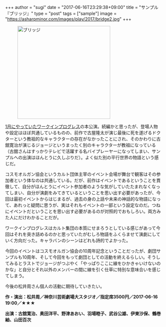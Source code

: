 +++
author = "sugi"
date = "2017-06-16T23:29:38+09:00"
title = "サンプル『ブリッジ』"
type = "post"
tags = ["sample"]
image = "https://asharpminor.com/images/play/2017/bridge2.jpg"
+++
<figure class="alignleft"><img src="/images/play/2017/bridge2.jpg" alt="ブリッジ" style="width: 300px !important;"></figure>

[1月にやっていたワークインプログレス](/play/2017-01-14-bridge/)の本公演。続編かと思ったが、登場人物や設定はほぼ共通しているものの、前作で古屋隆太が演じ最後に死を遂げるドクターという教祖的なキャラクターの存在がなかったことにされ、そのかわりに古舘寛治が演じるジョージというまったく別のキャラクターが教祖になっている（古舘さんはすっかりテレビで活躍する名バイプレーヤーになってしまい、サンプルへの出演はほんとうに久しぶりだ）。よく似た別の平行世界の物語という感じだ。

コスモオルガン協会というカルト団体主宰のイベント会場が舞台で観客はその参加者という体なのは共通している。だが、前作はイベントであるということを貫徹して、自分がほんとうにイベント参加者のような気がしていたたまれなくなってしまい、自分が演劇をみてきているということを思い出す必要があったが、今回は最初イベントからはじまるが、過去の身の上話や未来の神話的な物語になって、あれっと疑問に思うが、実はそれもイベントの一部という設定なのだ。つねにイベントだということを思い出す必要があるのが対照的でおもしろい。両方みた人にだけわかることだが。

ワークインプログレスはカルト集団の本質にせまろうとしている感じがあって今回はそれを突き詰めるのかと思っていたがむしろ物語をふくらませて演劇にしていく方向だった。キャラバンのシーンはどれも詩的でよかった。

今回のイベントはコスモオルガン協会の10周年記念ということだったが、劇団サンプルも10周年、そして今回をもって劇団としての活動を終えるらしい。そうしてみるとラストでジョージがつぶやく「やっぱりここに線をひかきゃいけないのかな」と自分とそれ以外のメンバーの間に線を引く仕草に特別な意味合いを感じてしまう。

今後の松井周さん個人の活動に期待していきたい。

**作・演出：松井周／神奈川芸術劇場大スタジオ／指定席3500円／2017-06-16 19:00／★★★**

**出演：古舘寛治、奥田洋平、野津あおい、羽場睦子、武谷公雄、伊東沙保、鶴巻紬、山田百次**
